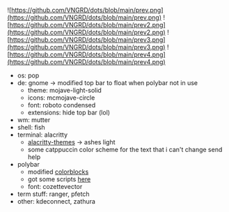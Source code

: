 ![https://github.com/VNGRD/dots/blob/main/prev.png](https://github.com/VNGRD/dots/blob/main/prev.png)
![https://github.com/VNGRD/dots/blob/main/prev2.png](https://github.com/VNGRD/dots/blob/main/prev2.png)
![https://github.com/VNGRD/dots/blob/main/prev3.png](https://github.com/VNGRD/dots/blob/main/prev3.png)
![https://github.com/VNGRD/dots/blob/main/prev4.png](https://github.com/VNGRD/dots/blob/main/prev4.png)

- os: pop
- de: gnome -> modified top bar to float when polybar not in use
  - theme: mojave-light-solid
  - icons: mcmojave-circle
  - font: roboto condensed
  - extensions: hide top bar (lol)
- wm: mutter
- shell: fish
- terminal: alacritty
  - [alacritty-themes](https://github.com/rajasegar/alacritty-themes) -> ashes light
  - some catppuccin color scheme for the text that i can't change send help
- polybar
  - modified [colorblocks](https://github.com/adi1090x/polybar-themes)
  - got some scripts [here](https://github.com/polybar/polybar-scripts)
  - font: cozettevector
- term stuff: ranger, pfetch
- other: kdeconnect, zathura
